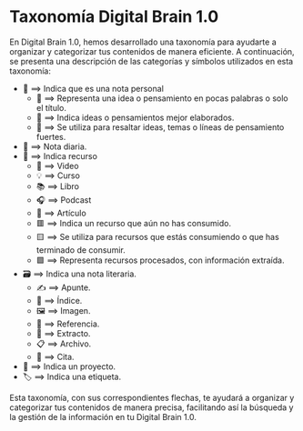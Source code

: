 # Taxonomía Digital Brain 1.0

En Digital Brain 1.0, hemos desarrollado una taxonomía para ayudarte a organizar y categorizar tus contenidos de manera eficiente. A continuación, se presenta una descripción de las categorías y símbolos utilizados en esta taxonomía:

- 📝 ==> Indica que es una nota personal
	- 🌱 ==> Representa una idea o pensamiento en pocas palabras o solo el título.
	- 🌿 ==> Indica ideas o pensamientos mejor elaborados.
	- 🌲 ==> Se utiliza para resaltar ideas, temas o líneas de pensamiento fuertes.
- 📖 ==> Nota diaria.
- 📌 ==> Indica recurso
	- 🎥 ==> Video
	- 💡 ==> Curso
	- 📚 ==> Libro
	- 🎧 ==> Podcast
	- 📰 ==> Artículo
	- 🟥 ==> Indica un recurso que aún no has consumido.
	- 🟨 ==> Se utiliza para recursos que estás consumiendo o que has terminado de consumir.
	- 🟩 ==> Representa recursos procesados, con información extraída.
- 🗃️ ==> Indica una nota literaria.
	- ✍️ ==> Apunte.
	- 📁 ==> Índice.
	- 🖼️ ==> Imagen.
	- 🔗 ==> Referencia.
	- 📃 ==> Extracto.
	- 📋 ==> Archivo.
	- 💬 ==> Cita.
- 📐 ==> Indica un proyecto.
- 🏷️ ==> Indica una etiqueta.

Esta taxonomía, con sus correspondientes flechas, te ayudará a organizar y categorizar tus contenidos de manera precisa, facilitando así la búsqueda y la gestión de la información en tu Digital Brain 1.0.